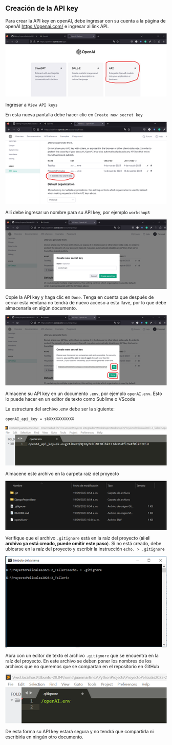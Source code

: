 ## Creación de la API key

Para crear la API key en openAI, debe ingresar con su cuenta a la página de openAI https://openai.com/ e ingresar al link API.

 <div align="center">
  <a>
    <img src="imgs/key1.png">
  </a>
  </div>

Ingresar a ``View API keys`` 

  En esta nueva pantalla debe hacer clic en ``Create new secret key`` 

   <div align="center">
  <a>
    <img src="imgs/key3.png">
  </a>
  </div>

  Allí debe ingresar un nombre para su API key, por ejemplo ``workshop3``
  
   <div align="center">
  <a>
    <img src="imgs/key4.png">
  </a>
  </div>

Copie la API key y haga clic en ``Done``. Tenga en cuenta que después de cerrar esta ventana no tendrá de nuevo acceso a esta llave, por lo que debe almacenarla en algún documento.

   <div align="center">
  <a>
    <img src="imgs/key5.png">
  </a>
  </div>

Almacene su API key en un documento ``.env``, por ejemplo ``openAI.env``. Esto lo puede hacer en un editor de texto como Sublime o VScode 

La estructura del archivo .env debe ser la siguiente:

````shell
openAI_api_key = skXXXXXXXXXXX
````

   <div align="center">
  <a>
    <img src="imgs/key6.png">
  </a>
  </div>
  
Almacene este archivo en la carpeta raíz del proyecto

   <div align="center">
  <a>
    <img src="imgs/key7.png">
  </a>
  </div>

Verifique que el archivo ``.gitignore`` está en la raíz del proyecto (__si el archivo ya está creado, puede omitir este paso__). Si no está creado, debe ubicarse en la raíz del proyecto y escribir la instrucción ``echo. > .gitignore``

 <div align="center">
  <a>
    <img src="imgs/key7_5.PNG">
  </a>
 </div>

Abra con un editor de texto el archivo ``.gitignore`` que se encuentra en la raíz del proyecto. En este archivo se deben poner los nombres de los archivos que no queremos que se compartan en el repositorio en GitHub

   <div align="center">
  <a>
    <img src="imgs/key8.png">
  </a>
  </div>

  De esta forma su API key estará segura y no tendrá que compartirla ni escribirla en ningún otro documento.
